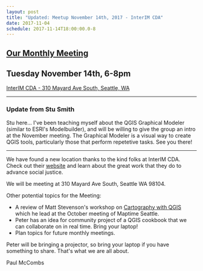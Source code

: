 ```yaml
---
layout: post
title: "Updated: Meetup November 14th, 2017 - InterIM CDA"
date: 2017-11-04
schedule: 2017-11-14T18:00:00.0-8
---
```

## [Our Monthly Meeting](https://www.meetup.com/Puget-Sound-QGIS-Users-Group/events/244271527/)

## Tuesday November 14th, 6-8pm

[InterIM CDA - 310 Mayard Ave South, Seattle, WA](https://www.openstreetmap.org/?mlat=47.599777&mlon=-122.324669#map=18/47.59957/-122.32641)

---

### Update from Stu Smith
Stu here... I've been teaching myself about the QGIS Graphical Modeler (similar to ESRI's Modelbuilder), and will be willing to give the group an intro at the November meeting. The Graphical Modeler is a visual way to create QGIS tools, particularly those that perform repetetive tasks. See you there!

---

We have found a new location thanks to the kind folks at InterIM CDA. Check out their [website](http://interimicda.org/whatwedo/) and learn about the great work that they do to advance social justice.

We will be meeting at 310 Mayard Ave South, Seattle WA 98104.

Other potential topics for the Meeting:

+ A review of Matt Stevenson's workshop on [Cartography with QGIS](https://docs.google.com/presentation/d/1nMosVjadS2wA2QEdUcQx_mFzePWPpBJSmm31t3T_258/edit#slide=id.p)  which he lead at the October meeting of Maptime Seattle.
+ Peter has an idea for community project of a QGIS cookbook that we can collaborate on in real time. Bring your laptop!
+ Plan topics for future monthly meetings.

Peter will be bringing a projector, so bring your laptop if you have something to share. That's what we are all about.

Paul McCombs